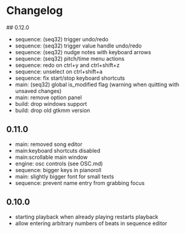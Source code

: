 # Changelog

## 0.12.0

- sequence: (seq32) trigger undo/redo
- sequence: (seq32) trigger value handle undo/redo
- sequence: (seq32) nudge notes with keyboard arrows
- sequence: (seq32) pitch/time menu actions
- sequence: redo on ctrl+y and ctrl+shift+z
- sequence: unselect on ctrl+shift+a
- sequence: fix start/stop keyboard shortcuts
- main: (seq32) global is_modified flag (warning when quitting with unsaved changes)
- main: remove option panel
- build: drop windows support
- build: drop old gtkmm version

## 0.11.0

- main: removed song editor
- main:keyboard shortcuts disabled
- main:scrollable main window
- engine: osc controls (see OSC.md)
- sequence: bigger keys in pianoroll
- main: slightly bigger font for small texts
- sequence: prevent name entry from grabbing focus

## 0.10.0

- starting playback when already playing restarts playback
- allow entering arbitrary numbers of beats in sequence editor
